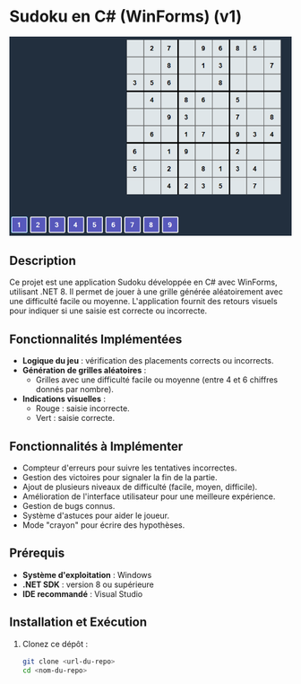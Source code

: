 # Sudoku en C# (WinForms) (v1)

![Sudoku Screenshot](img/sudoku_v1.png)

## Description

Ce projet est une application Sudoku développée en C# avec WinForms, utilisant .NET 8. Il permet de jouer à une grille générée aléatoirement avec une difficulté facile ou moyenne. L'application fournit des retours visuels pour indiquer si une saisie est correcte ou incorrecte.

## Fonctionnalités Implémentées

- **Logique du jeu** : vérification des placements corrects ou incorrects.
- **Génération de grilles aléatoires** :
  - Grilles avec une difficulté facile ou moyenne (entre 4 et 6 chiffres donnés par nombre).
- **Indications visuelles** :
  - Rouge : saisie incorrecte.
  - Vert : saisie correcte.

## Fonctionnalités à Implémenter

- Compteur d'erreurs pour suivre les tentatives incorrectes.
- Gestion des victoires pour signaler la fin de la partie.
- Ajout de plusieurs niveaux de difficulté (facile, moyen, difficile).
- Amélioration de l'interface utilisateur pour une meilleure expérience.
- Gestion de bugs connus.
- Système d'astuces pour aider le joueur.
- Mode "crayon" pour écrire des hypothèses.

## Prérequis

- **Système d'exploitation** : Windows
- **.NET SDK** : version 8 ou supérieure
- **IDE recommandé** : Visual Studio

## Installation et Exécution

1. Clonez ce dépôt :
   ```bash
   git clone <url-du-repo>
   cd <nom-du-repo>
